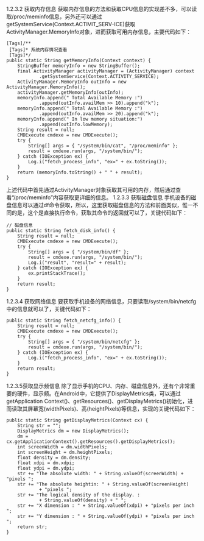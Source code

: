 1.2.3.2 获取内存信息
获取内存信息的方法和获取CPU信息的实现差不多，可以读取/proc/meminfo信息，另外还可以通过getSystemService(Context.ACTIVIT_SERV-ICE)获取ActivityManager.MemoryInfo对象，进而获取可用内存信息，主要代码如下：
```  
[Tags]/**
 [Tags]* 系统内存情况查看
 [Tags]*/
public static String getMemoryInfo(Context context) {
	StringBuffer memoryInfo = new StringBuffer();
	final ActivityManager activityManager = (ActivityManager) context
			.getSystemService(Context.ACTIVITY_SERVICE);
	ActivityManager.MemoryInfo outInfo = new ActivityManager.MemoryInfo();
	activityManager.getMemoryInfo(outInfo);
	memoryInfo.append(" Total Available Memory :")
			.append(outInfo.availMem >> 10).append("k");
	memoryInfo.append(" Total Available Memory :")
			.append(outInfo.availMem >> 20).append("k");
	memoryInfo.append(" In low memory situation:")
			.append(outInfo.lowMemory);
	String result = null;
	CMDExecute cmdexe = new CMDExecute();
	try {
		String[] args = { "/system/bin/cat", "/proc/meminfo" };
		result = cmdexe.run(args, "/system/bin/");
	} catch (IOException ex) {
		Log.i("fetch_process_info", "ex=" + ex.toString());
	}
	return (memoryInfo.toString() + " " + result);
}
```
上述代码中首先通过ActivityManager对象获取其可用的内存，然后通过查看“/proc/meminfo”内容获取更详细的信息。
1.2.3.3 获取磁盘信息
手机设备的磁盘信息可以通过df命令获取，所以，这里获取磁盘信息的方法和前面类似，惟一不同的是，这个是直接执行命令，获取其命令的返回就可以了，关键代码如下：
```  
// 磁盘信息
public static String fetch_disk_info() {
	String result = null;
	CMDExecute cmdexe = new CMDExecute();
	try {
		String[] args = { "/system/bin/df" };
		result = cmdexe.run(args, "/system/bin/");
		Log.i("result", "result=" + result);
	} catch (IOException ex) {
		ex.printStackTrace();
	}
	return result;
}
```
1.2.3.4 获取网络信息
要获取手机设备的网络信息，只要读取/system/bin/netcfg中的信息就可以了，关键代码如下：
```  
public static String fetch_netcfg_info() {
	String result = null;
	CMDExecute cmdexe = new CMDExecute();
	try {
		String[] args = { "/system/bin/netcfg" };
		result = cmdexe.run(args, "/system/bin/");
	} catch (IOException ex) {
		Log.i("fetch_process_info", "ex=" + ex.toString());
	}
	return result;
}
```
1.2.3.5获取显示频信息
除了显示手机的CPU、内存、磁盘信息外，还有个非常重要的硬件，显示频。在Android中，它提供了DisplayMetrics类，可以通过getApplication Context()、getResources()、getDisplayMetrics()初始化，进而读取其屏幕宽(widthPixels)、高(heightPixels)等信息，实现的关键代码如下：
```  
public static String getDisplayMetrics(Context cx) {
	String str = "";
	DisplayMetrics dm = new DisplayMetrics();
	dm = cx.getApplicationContext().getResources().getDisplayMetrics();
	int screenWidth = dm.widthPixels;
	int screenHeight = dm.heightPixels;
	float density = dm.density;
	float xdpi = dm.xdpi;
	float ydpi = dm.ydpi;
	str += "The absolute width: " + String.valueOf(screenWidth) + "pixels ";
	str += "The absolute heightin: " + String.valueOf(screenHeight)
			+ "pixels ";
	str += "The logical density of the display. :
			+ String.valueOf(density) + " ";
	str += "X dimension : " + String.valueOf(xdpi) + "pixels per inch ";
	str += "Y dimension : " + String.valueOf(ydpi) + "pixels per inch ";
	return str;
}
```
